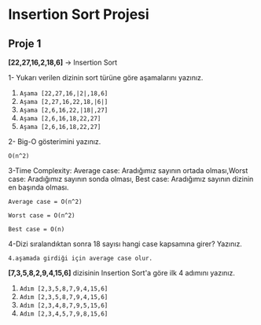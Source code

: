 # Insertion Sort Projesi

## Proje 1

**[22,27,16,2,18,6]** -> Insertion Sort

1- Yukarı verilen dizinin sort türüne göre aşamalarını yazınız.

1. ```Aşama [22,27,16,|2|,18,6]```
2. ```Aşama [2,27,16,22,18,|6|]```
3. ```Aşama [2,6,16,22,|18|,27]```
4. ```Aşama [2,6,16,18,22,27]```
5. ```Aşama [2,6,16,18,22,27]```



2- Big-O gösterimini yazınız.

```O(n^2)```

3-Time Complexity: Average case: Aradığımız sayının ortada olması,Worst case: Aradığımız sayının sonda olması, Best case: Aradığımız sayının dizinin en başında olması.

```Average case = O(n^2)```

```Worst case = O(n^2)```

```Best case = O(n)```

4-Dizi sıralandıktan sonra 18 sayısı hangi case kapsamına girer? Yazınız.

```4.aşamada girdiği için average case olur.```	

**[7,3,5,8,2,9,4,15,6]** dizisinin Insertion Sort'a göre ilk 4 adımını yazınız.

1. ```Adım [2,3,5,8,7,9,4,15,6]```
2. ```Adım [2,3,5,8,7,9,4,15,6]```
3. ```Adım [2,3,4,8,7,9,5,15,6]```
4. ```Adım [2,3,4,5,7,9,8,15,6]```

